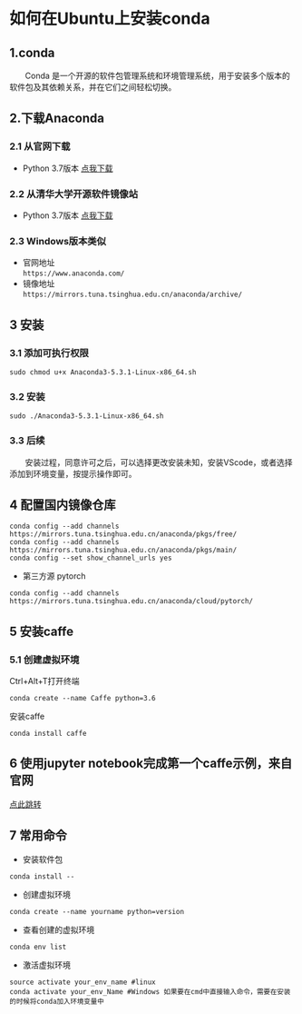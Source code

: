 # 如何在Ubuntu上安装conda

## 1.conda
&#160; &#160; &#160; &#160;Conda 是一个开源的软件包管理系统和环境管理系统，用于安装多个版本的软件包及其依赖关系，并在它们之间轻松切换。  
## 2.下载Anaconda
### 2.1 从官网下载
* Python 3.7版本      [点我下载](https://repo.continuum.io/archive/Anaconda3-2018.12-Linux-x86_64.sh)
### 2.2 从清华大学开源软件镜像站
* Python 3.7版本      [点我下载](https://mirrors.tuna.tsinghua.edu.cn/anaconda/archive/Anaconda3-5.3.1-Linux-x86_64.sh)
### 2.3 Windows版本类似
* 官网地址  
``https://www.anaconda.com/``
* 镜像地址   
``https://mirrors.tuna.tsinghua.edu.cn/anaconda/archive/``

## 3 安装
### 3.1 添加可执行权限
```
sudo chmod u+x Anaconda3-5.3.1-Linux-x86_64.sh
```
### 3.2 安装
```
sudo ./Anaconda3-5.3.1-Linux-x86_64.sh
```
### 3.3 后续
&#160; &#160; &#160; &#160;安装过程，同意许可之后，可以选择更改安装未知，安装VScode，或者选择添加到环境变量，按提示操作即可。
## 4 配置国内镜像仓库
```
conda config --add channels https://mirrors.tuna.tsinghua.edu.cn/anaconda/pkgs/free/
conda config --add channels https://mirrors.tuna.tsinghua.edu.cn/anaconda/pkgs/main/
conda config --set show_channel_urls yes
```
* 第三方源 pytorch
```
conda config --add channels https://mirrors.tuna.tsinghua.edu.cn/anaconda/cloud/pytorch/
```
## 5 安装caffe
### 5.1 创建虚拟环境
Ctrl+Alt+T打开终端
```
conda create --name Caffe python=3.6
```
安装caffe
```
conda install caffe
```
## 6 使用jupyter notebook完成第一个caffe示例，来自官网
[点此跳转](https://nbviewer.jupyter.org/github/BVLC/caffe/blob/master/examples/00-classification.ipynb)
## 7 常用命令
* 安装软件包
```
conda install --
```
* 创建虚拟环境
```
conda create --name yourname python=version
```
* 查看创建的虚拟环境
```
conda env list 
```
* 激活虚拟环境
```
source activate your_env_name #linux
conda activate your_env_Name #Windows 如果要在cmd中直接输入命令，需要在安装的时候将conda加入环境变量中
```
